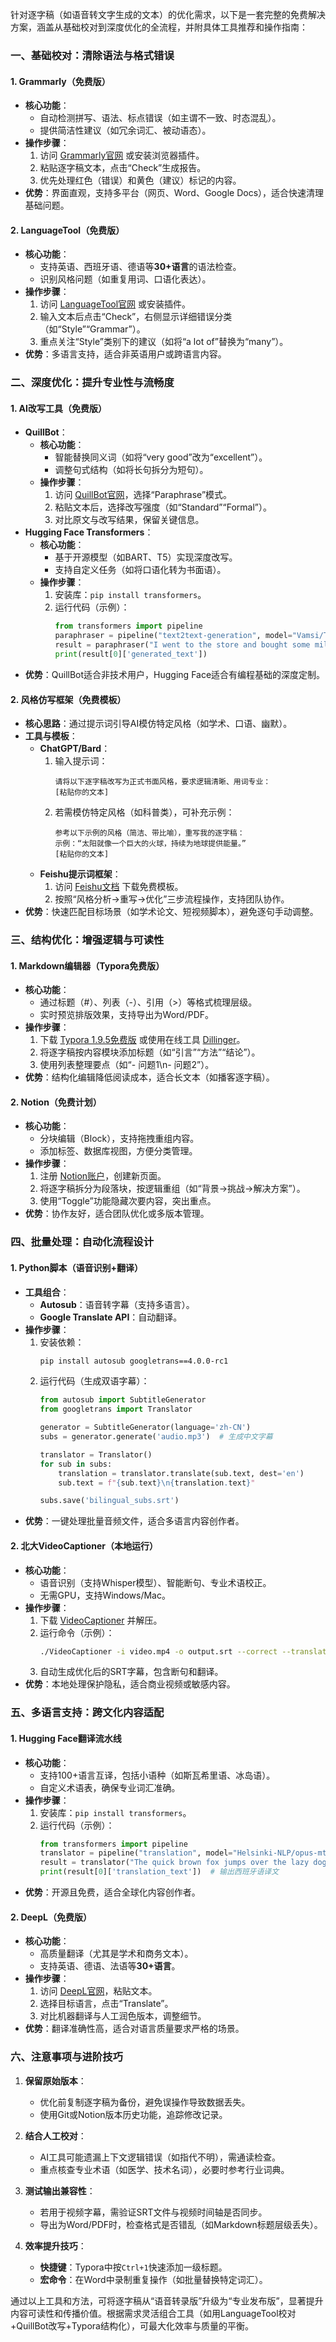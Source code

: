 针对逐字稿（如语音转文字生成的文本）的优化需求，以下是一套完整的免费解决方案，涵盖从基础校对到深度优化的全流程，并附具体工具推荐和操作指南：

### 一、基础校对：清除语法与格式错误
#### 1. **Grammarly（免费版）**
   - **核心功能**：
     - 自动检测拼写、语法、标点错误（如主谓不一致、时态混乱）。
     - 提供简洁性建议（如冗余词汇、被动语态）。
   - **操作步骤**：
     1. 访问 [Grammarly官网](https://www.grammarly.com) 或安装浏览器插件。
     2. 粘贴逐字稿文本，点击“Check”生成报告。
     3. 优先处理红色（错误）和黄色（建议）标记的内容。
   - **优势**：界面直观，支持多平台（网页、Word、Google Docs），适合快速清理基础问题。

#### 2. **LanguageTool（免费版）**
   - **核心功能**：
     - 支持英语、西班牙语、德语等**30+语言**的语法检查。
     - 识别风格问题（如重复用词、口语化表达）。
   - **操作步骤**：
     1. 访问 [LanguageTool官网](https://languagetool.org) 或安装插件。
     2. 输入文本后点击“Check”，右侧显示详细错误分类（如“Style”“Grammar”）。
     3. 重点关注“Style”类别下的建议（如将“a lot of”替换为“many”）。
   - **优势**：多语言支持，适合非英语用户或跨语言内容。

### 二、深度优化：提升专业性与流畅度
#### 1. **AI改写工具（免费版）**
   - **QuillBot**：
     - **核心功能**：
       - 智能替换同义词（如将“very good”改为“excellent”）。
       - 调整句式结构（如将长句拆分为短句）。
     - **操作步骤**：
       1. 访问 [QuillBot官网](https://quillbot.com)，选择“Paraphrase”模式。
       2. 粘贴文本后，选择改写强度（如“Standard”“Formal”）。
       3. 对比原文与改写结果，保留关键信息。
   - **Hugging Face Transformers**：
     - **核心功能**：
       - 基于开源模型（如BART、T5）实现深度改写。
       - 支持自定义任务（如将口语化转为书面语）。
     - **操作步骤**：
       1. 安装库：`pip install transformers`。
       2. 运行代码（示例）：
          ```python
          from transformers import pipeline
          paraphraser = pipeline("text2text-generation", model="Vamsi/T5_Paraphrase_Paws")
          result = paraphraser("I went to the store and bought some milk.", max_length=50)
          print(result[0]['generated_text'])
          ```
   - **优势**：QuillBot适合非技术用户，Hugging Face适合有编程基础的深度定制。

#### 2. **风格仿写框架（免费模板）**
   - **核心思路**：通过提示词引导AI模仿特定风格（如学术、口语、幽默）。
   - **工具与模板**：
     - **ChatGPT/Bard**：
       1. 输入提示词：
          ```prompt
          请将以下逐字稿改写为正式书面风格，要求逻辑清晰、用词专业：
          [粘贴你的文本]
          ```
       2. 若需模仿特定风格（如科普类），可补充示例：
          ```prompt
          参考以下示例的风格（简洁、带比喻），重写我的逐字稿：
          示例：“太阳就像一个巨大的火球，持续为地球提供能量。”
          [粘贴你的文本]
          ```
     - **Feishu提示词框架**：
       1. 访问 [Feishu文档](https://docs.feishu.cn/v/wiki/JOEKwCoNci7221k9qXKcapWNnLP/ae) 下载免费模板。
       2. 按照“风格分析→重写→优化”三步流程操作，支持团队协作。
   - **优势**：快速匹配目标场景（如学术论文、短视频脚本），避免逐句手动调整。

### 三、结构优化：增强逻辑与可读性
#### 1. **Markdown编辑器（Typora免费版）**
   - **核心功能**：
     - 通过标题（#）、列表（-）、引用（>）等格式梳理层级。
     - 实时预览排版效果，支持导出为Word/PDF。
   - **操作步骤**：
     1. 下载 [Typora 1.9.5免费版](https://typoraio.cn) 或使用在线工具 [Dillinger](https://dillinger.io)。
     2. 将逐字稿按内容模块添加标题（如“引言”“方法”“结论”）。
     3. 使用列表整理要点（如“- 问题1\n- 问题2”）。
   - **优势**：结构化编辑降低阅读成本，适合长文本（如播客逐字稿）。

#### 2. **Notion（免费计划）**
   - **核心功能**：
     - 分块编辑（Block），支持拖拽重组内容。
     - 添加标签、数据库视图，方便分类管理。
   - **操作步骤**：
     1. 注册 [Notion账户](https://www.notion.so)，创建新页面。
     2. 将逐字稿拆分为段落块，按逻辑重组（如“背景→挑战→解决方案”）。
     3. 使用“Toggle”功能隐藏次要内容，突出重点。
   - **优势**：协作友好，适合团队优化或多版本管理。

### 四、批量处理：自动化流程设计
#### 1. **Python脚本（语音识别+翻译）**
   - **工具组合**：
     - **Autosub**：语音转字幕（支持多语言）。
     - **Google Translate API**：自动翻译。
   - **操作步骤**：
     1. 安装依赖：
        ```bash
        pip install autosub googletrans==4.0.0-rc1
        ```
     2. 运行代码（生成双语字幕）：
        ```python
        from autosub import SubtitleGenerator
        from googletrans import Translator

        generator = SubtitleGenerator(language='zh-CN')
        subs = generator.generate('audio.mp3')  # 生成中文字幕

        translator = Translator()
        for sub in subs:
            translation = translator.translate(sub.text, dest='en')
            sub.text = f"{sub.text}\n{translation.text}"

        subs.save('bilingual_subs.srt')
        ```
   - **优势**：一键处理批量音频文件，适合多语言内容创作者。

#### 2. **北大VideoCaptioner（本地运行）**
   - **核心功能**：
     - 语音识别（支持Whisper模型）、智能断句、专业术语校正。
     - 无需GPU，支持Windows/Mac。
   - **操作步骤**：
     1. 下载 [VideoCaptioner](https://github.com/PKU-Alignment/VideoCaptioner) 并解压。
     2. 运行命令（示例）：
        ```bash
        ./VideoCaptioner -i video.mp4 -o output.srt --correct --translate
        ```
     3. 自动生成优化后的SRT字幕，包含断句和翻译。
   - **优势**：本地处理保护隐私，适合商业视频或敏感内容。

### 五、多语言支持：跨文化内容适配
#### 1. **Hugging Face翻译流水线**
   - **核心功能**：
     - 支持100+语言互译，包括小语种（如斯瓦希里语、冰岛语）。
     - 自定义术语表，确保专业词汇准确。
   - **操作步骤**：
     1. 安装库：`pip install transformers`。
     2. 运行代码（示例）：
        ```python
        from transformers import pipeline
        translator = pipeline("translation", model="Helsinki-NLP/opus-mt-en-es")
        result = translator("The quick brown fox jumps over the lazy dog.")
        print(result[0]['translation_text'])  # 输出西班牙语译文
        ```
   - **优势**：开源且免费，适合全球化内容创作者。

#### 2. **DeepL（免费版）**
   - **核心功能**：
     - 高质量翻译（尤其是学术和商务文本）。
     - 支持英语、德语、法语等**30+语言**。
   - **操作步骤**：
     1. 访问 [DeepL官网](https://www.deepl.com/translator)，粘贴文本。
     2. 选择目标语言，点击“Translate”。
     3. 对比机器翻译与人工润色版本，调整细节。
   - **优势**：翻译准确性高，适合对语言质量要求严格的场景。

### 六、注意事项与进阶技巧
1. **保留原始版本**：
   - 优化前复制逐字稿为备份，避免误操作导致数据丢失。
   - 使用Git或Notion版本历史功能，追踪修改记录。

2. **结合人工校对**：
   - AI工具可能遗漏上下文逻辑错误（如指代不明），需通读检查。
   - 重点核查专业术语（如医学、技术名词），必要时参考行业词典。

3. **测试输出兼容性**：
   - 若用于视频字幕，需验证SRT文件与视频时间轴是否同步。
   - 导出为Word/PDF时，检查格式是否错乱（如Markdown标题层级丢失）。

4. **效率提升技巧**：
   - **快捷键**：Typora中按`Ctrl+1`快速添加一级标题。
   - **宏命令**：在Word中录制重复操作（如批量替换特定词汇）。

通过以上工具和方法，可将逐字稿从“语音转录版”升级为“专业发布版”，显著提升内容可读性和传播价值。根据需求灵活组合工具（如用LanguageTool校对+QuillBot改写+Typora结构化），可最大化效率与质量的平衡。
